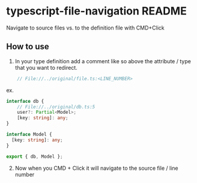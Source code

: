 # typescript-file-navigation README

Navigate to source files vs. to the definition file with CMD+Click

## How to use

1. In your type definition add a comment like so above the attribute / type that you want to redirect.
```ts
    // File://../original/file.ts:<LINE_NUMBER>
```

ex.

```ts
interface db {
    // File://../original/db.ts:5
	user?: Partial<Model>;
	[key: string]: any;
}

interface Model {
  [key: string]: any;
}

export { db, Model };

```

2. Now when you CMD + Click it will navigate to the source file / line number

